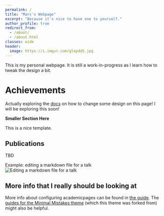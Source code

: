 ```yaml
---
permalink: /
title: "Marc's Webpage"
excerpt: "Because it's nice to have one to yourself."
author_profile: true
redirect_from: 
  - /about/
  - /about.html
classes: wide
header:
  image: https://i.imgur.com/glepddS.jpg
---
```

This is my personal webpage. It is still a work-in-progress as I learn how to tweak the design a bit.


Achievements
======
Actually exploring the [docs](https://mmistakes.github.io/minimal-mistakes/) on how to change some design on this page! I will be exploring this soon!


**Smaller Section Here**

This is a nice template.


Publications
------
TBD


Example: editing a markdown file for a talk
![Editing a markdown file for a talk](/images/editing-talk.png)

More info that I really should be looking at
------
More info about configuring academicpages can be found in [the guide](https://academicpages.github.io/markdown/). The [guides for the Minimal Mistakes theme](https://mmistakes.github.io/minimal-mistakes/docs/configuration/) (which this theme was forked from) might also be helpful.
